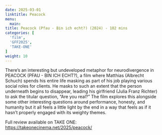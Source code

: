 ```yaml
---
date: 2025-03-01
linktitle: Peacock
menu:
  main:
title: Peacock (Pfau - Bin ich echt?) (2024) - 102 mins
categories: [
  'film',
  'GFF2025',
  'TAKE-ONE'
]
weight: 10
---
```


There’s an interesting but undeveloped metaphor for neurodivergence in PEACOCK (PFAU - BIN ICH ECHT?), a film where Matthias (Albrecht Schuch) spends his entire life masking as part of his job playing various social roles for clients. He masks to such an extent that the person underneath begins to disappear, leading his girlfriend (Julia Franz Richter) to ask the titular question, “Are you real?” The film explores this alongside some other interesting questions around performance, honesty, and humanity but it all feels a little light by the end in a way that feels as if it hasn’t properly engaged with its weighty themes. 

Full review available on TAKE ONE: https://takeonecinema.net/2025/peacock/